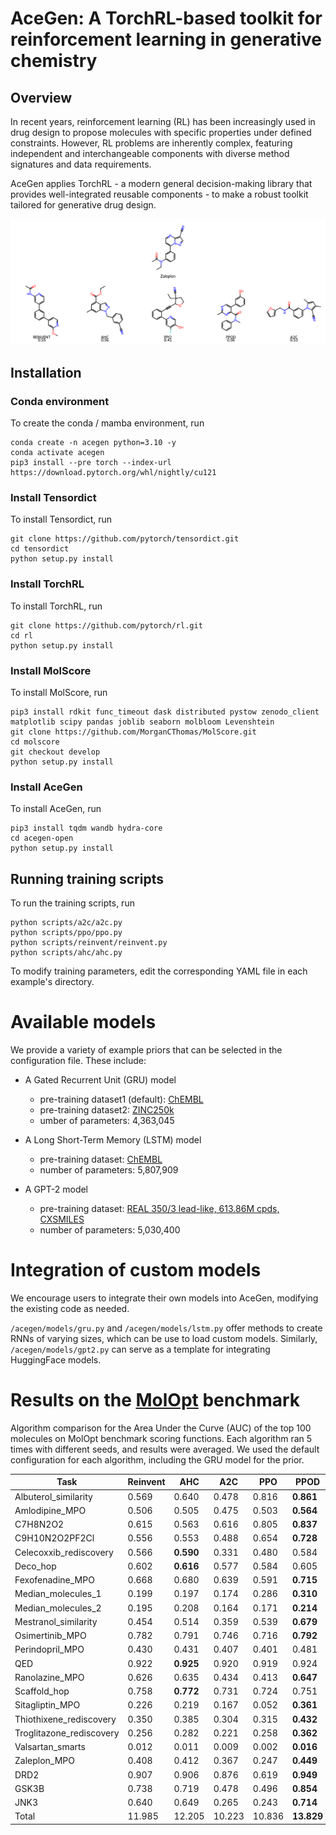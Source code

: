 # AceGen: A TorchRL-based toolkit for reinforcement learning in generative chemistry

## Overview

In recent years, reinforcement learning (RL) has been increasingly used in drug design to propose molecules with specific properties under defined constraints. However, RL problems are inherently complex, featuring independent and interchangeable components with diverse method signatures and data requirements.

AceGen applies TorchRL - a modern general decision-making library that provides well-integrated reusable components - to make a robust toolkit tailored for generative drug design.

![Alt Text](./acegen/images/chem_zaleplon.png)

## Installation

### Conda environment

To create the conda / mamba environment, run

    conda create -n acegen python=3.10 -y
    conda activate acegen
    pip3 install --pre torch --index-url https://download.pytorch.org/whl/nightly/cu121
    
### Install Tensordict

To install Tensordict, run

    git clone https://github.com/pytorch/tensordict.git
    cd tensordict
    python setup.py install

### Install TorchRL

To install TorchRL, run

    git clone https://github.com/pytorch/rl.git
    cd rl
    python setup.py install

### Install MolScore

To install MolScore, run

    pip3 install rdkit func_timeout dask distributed pystow zenodo_client matplotlib scipy pandas joblib seaborn molbloom Levenshtein
    git clone https://github.com/MorganCThomas/MolScore.git
    cd molscore
    git checkout develop
    python setup.py install

### Install AceGen

To install AceGen, run

    pip3 install tqdm wandb hydra-core
    cd acegen-open
    python setup.py install


## Running training scripts

To run the training scripts, run

    python scripts/a2c/a2c.py
    python scripts/ppo/ppo.py
    python scripts/reinvent/reinvent.py
    python scripts/ahc/ahc.py

To modify training parameters, edit the corresponding YAML file in each example's directory.

# Available models

We provide a variety of example priors that can be selected in the configuration file. These include:

- A Gated Recurrent Unit (GRU) model
  - pre-training dataset1 (default): [ChEMBL](https://www.ebi.ac.uk/chembl/)
  - pre-training dataset2: [ZINC250k](https://github.com/wenhao-gao/mol_opt/blob/main/data/zinc.txt.gz)
  - umber of parameters: 4,363,045


- A Long Short-Term Memory (LSTM) model
  - pre-training dataset: [ChEMBL](https://www.ebi.ac.uk/chembl/)
  - number of parameters: 5,807,909
 

- A GPT-2 model
  - pre-training dataset: [REAL 350/3 lead-like, 613.86M cpds, CXSMILES](https://enamine.net/compound-collections/real-compounds/real-database-subsets)
  - number of parameters: 5,030,400

  
# Integration of custom models

We encourage users to integrate their own models into AceGen, modifying the existing code as needed.

`/acegen/models/gru.py` and `/acegen/models/lstm.py` offer methods to create RNNs of varying sizes, which can be use
to load custom models. Similarly, `/acegen/models/gpt2.py` can serve as a template for integrating HuggingFace models. 

# Results on the [MolOpt](https://arxiv.org/pdf/2206.12411.pdf) benchmark

Algorithm comparison for the Area Under the Curve (AUC) of the top 100 molecules on MolOpt benchmark scoring functions. 
Each algorithm ran 5 times with different seeds, and results were averaged. We used the default configuration for each algorithm, including the GRU model for the prior.

| Task                       | Reinvent | AHC   | A2C   | PPO   | PPOD  |
|----------------------------|----------|-------|-------|-------|-------|
| Albuterol_similarity       | 0.569    | 0.640 | 0.478 | 0.816 | **0.861** |
| Amlodipine_MPO             | 0.506    | 0.505 | 0.475 | 0.503 | **0.564** |
| C7H8N2O2                   | 0.615    | 0.563 | 0.616 | 0.805 | **0.837** |
| C9H10N2O2PF2Cl             | 0.556    | 0.553 | 0.488 | 0.654 | **0.728** |
| Celecoxxib_rediscovery     | 0.566    | **0.590** | 0.331 | 0.480 | 0.584 |
| Deco_hop                   | 0.602    | **0.616** | 0.577 | 0.584 | 0.605 |
| Fexofenadine_MPO           | 0.668    | 0.680 | 0.639 | 0.591 | **0.715** |
| Median_molecules_1         | 0.199    | 0.197 | 0.174 | 0.286 | **0.310** |
| Median_molecules_2         | 0.195    | 0.208 | 0.164 | 0.171 | **0.214** |
| Mestranol_similarity       | 0.454    | 0.514 | 0.359 | 0.539 | **0.679** |
| Osimertinib_MPO            | 0.782    | 0.791 | 0.746 | 0.716 | **0.792** |
| Perindopril_MPO            | 0.430    | 0.431 | 0.407 | 0.401 | 0.481 |
| QED                        | 0.922    | **0.925** | 0.920 | 0.919 | 0.924 |
| Ranolazine_MPO             | 0.626    | 0.635 | 0.434 | 0.413 | **0.647** |
| Scaffold_hop               | 0.758    | **0.772** | 0.731 | 0.724 | 0.751 |
| Sitagliptin_MPO            | 0.226    | 0.219 | 0.167 | 0.052 | **0.361** |
| Thiothixene_rediscovery    | 0.350    | 0.385 | 0.304 | 0.315 | **0.432** |
| Troglitazone_rediscovery   | 0.256    | 0.282 | 0.221 | 0.258 | **0.362** |
| Valsartan_smarts           | 0.012    | 0.011 | 0.009 | 0.002 | **0.016** |
| Zaleplon_MPO               | 0.408    | 0.412 | 0.367 | 0.247 | **0.449** |
| DRD2                       | 0.907    | 0.906 | 0.876 | 0.619 | **0.949** |
| GSK3B                      | 0.738    | 0.719 | 0.478 | 0.496 | **0.854** |
| JNK3                       | 0.640    | 0.649 | 0.265 | 0.243 | **0.714** |
| Total                      | 11.985   | 12.205| 10.223| 10.836| **13.829** |
